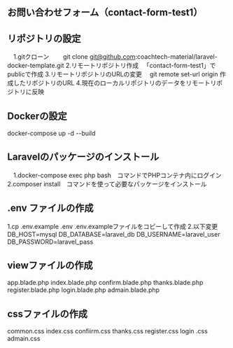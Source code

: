 ## お問い合わせフォーム（contact-form-test1）

## リポジトリの設定
　1.gitクローン
 　　git clone git@github.com:coachtech-material/laravel-docker-template.git
  2.リモートリポジトリ作成
  　「contact-form-test1」でpublicで作成
  3.リモートリポジトリのURLの変更
   　git remote set-url origin 作成したリポジトリのURL
  4.現在のローカルリポジトリのデータをリモートリポジトリに反映

## Dockerの設定
  docker-compose up -d --build

## Laravelのパッケージのインストール
　1.docker-compose exec php bash　コマンドでPHPコンテナ内にログイン
  2.composer install　コマンドを使って必要なパッケージをインストール

## .env ファイルの作成
  1.cp .env.example .env  .env.exampleファイルをコピーして作成
  2.以下変更
   DB_HOST=mysql
   DB_DATABASE=laravel_db
   DB_USERNAME=laravel_user
   DB_PASSWORD=laravel_pass

## viewファイルの作成
 app.blade.php
 index.blade.php
 confirm.blade.php
 thanks.blade.php
 register.blade.php
 login.blade.php
 admain.blade.php

## cssファイルの作成
 common.css
 index.css
 confiirm.css
 thanks.css
 register.css
 login .css
 admain.css

